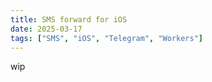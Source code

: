 ```yaml
---
title: SMS forward for iOS
date: 2025-03-17
tags: ["SMS", "iOS", "Telegram", "Workers"]
---
```


wip
